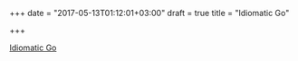 +++
date = "2017-05-13T01:12:01+03:00"
draft = true
title = "Idiomatic Go"

+++

<p><a href="https://pocketgophers.com/idiomatic-go">Idiomatic Go</a></p>